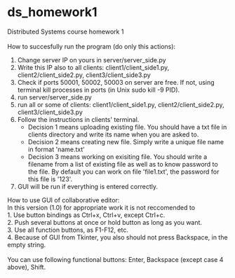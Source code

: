 # ds_homework1
Distributed Systems course homework 1 <br>
 <br>
How to succesfully run the program (do only this actions): <br>
1. Change server IP on yours in server/server_side.py <br>
2. Write this IP also to all clients: client1/client_side1.py, client2/client_side2.py, client3/client_side3.py <br>
3. Check if ports 50001, 50002, 50003 on server are free. If not, using terminal kill processes in ports (in Unix sudo kill -9 PID). <br>
4. run server/server_side.py <br>
5. run all or some of clients: client1/client_side1.py, client2/client_side2.py, client3/client_side3.py <br>
6. Follow the instructions in clients' terminal.  <br>
	-  Decision 1 means uploading existing file. You should have a txt file in clients directory and write its name when you are asked to.  <br>
	-  Decision 2 means creating new file. Simply write a unique file name in format 'name.txt' <br>
	-  Decision 3 means working on exisiting file. You should write a filename from a list of existing file as well as to know password to the file. By default you can work on file 'file1.txt', the password for this file is '123'. <br>
7. GUI will be run if everything is entered correctly. <br>

How to use GUI of collaborative editor: <br>
In this version (1.0) for appropriate work it is not reccomended to  <br>
	1. Use button bindings as Ctrl+x, Ctrl+v, except Ctrl+c.   <br>
	2. Push several buttons at once or hold button as long as you want. <br>
	3. Use all function buttons, as F1-F12, etc.  <br>
	4. Because of GUI from Tkinter, you also should not press Backspace, in the empty string. <br>
 <br>
You can use following functional buttons: Enter, Backspace (except case 4 above), Shift. <br>
